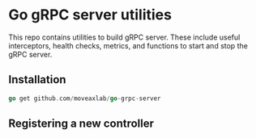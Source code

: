 # Go gRPC server utilities

This repo contains utilities to build gRPC server.
These include useful interceptors, health checks, metrics,
and functions to start and stop the gRPC server.

## Installation

```go
go get github.com/moveaxlab/go-grpc-server
```

## Registering a new controller
